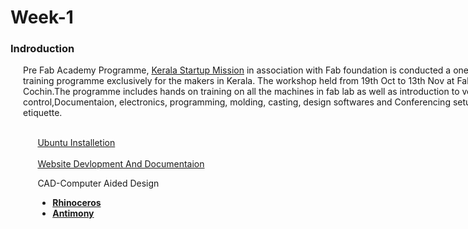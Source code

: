 <div style="width:800px;">

# Week-1

### Indroduction

<div align="justify;" style="margin-left:2.5%" style="margin-right:2.5%">

Pre Fab Academy Programme, [Kerala Startup Mission](https://startupmission.kerala.gov.in/) in association with Fab foundation is conducted a one month training programme exclusively for the makers in Kerala. The workshop held from 19th Oct to 13th Nov at Fablab Cochin.The programme includes hands on training on all the machines in fab lab as well as introduction to version control,Documentaion,  electronics, programming, molding, casting, design softwares and Conferencing setup and etiquette.

<div style="margin-left:3%">
<br>
<a href=week1_1.html>Ubuntu Installetion</a><br>
<br>
<a href=week1_2.html>Website Devlopment And Documentaion</a><br>

CAD-Computer Aided Design

* <b><a href=week1_1.html>Rhinoceros</a></b>
* <b><a href=week1_1.html>Antimony</a></b>


 </div>